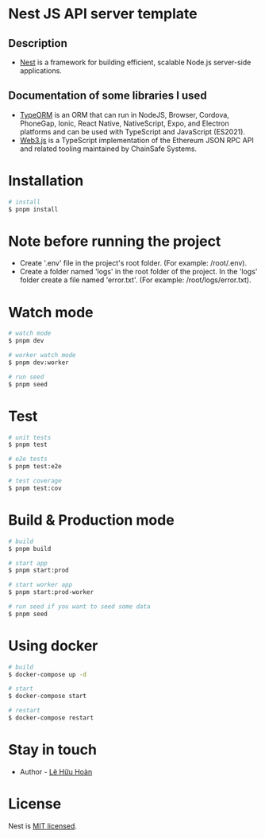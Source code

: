 # Nest JS API server template

## Description

- [Nest](https://docs.nestjs.com) is a framework for building efficient, scalable Node.js server-side applications.

## Documentation of some libraries I used

- [TypeORM](https://typeorm.io/) is an ORM that can run in NodeJS, Browser, Cordova, PhoneGap, Ionic, React Native, NativeScript, Expo, and Electron platforms and can be used with TypeScript and JavaScript (ES2021).
- [Web3.js](https://web3js.org/) is a TypeScript implementation of the Ethereum JSON RPC API and related tooling maintained by ChainSafe Systems.

# Installation

```bash
# install
$ pnpm install
```

# Note before running the project

- Create '.env' file in the project's root folder. (For example: /root/.env).
- Create a folder named 'logs' in the root folder of the project. In the 'logs' folder create a file named 'error.txt'. (For example: /root/logs/error.txt).

# Watch mode

```bash
# watch mode
$ pnpm dev

# worker watch mode
$ pnpm dev:worker

# run seed
$ pnpm seed
```

# Test

```bash
# unit tests
$ pnpm test

# e2e tests
$ pnpm test:e2e

# test coverage
$ pnpm test:cov
```

# Build & Production mode

```bash
# build
$ pnpm build

# start app
$ pnpm start:prod

# start worker app
$ pnpm start:prod-worker

# run seed if you want to seed some data
$ pnpm seed
```

# Using docker

```bash
# build
$ docker-compose up -d

# start
$ docker-compose start

# restart
$ docker-compose restart
```

# Stay in touch

- Author - [Lê Hữu Hoàn](https://www.github.com/hoanle396)

# License

Nest is [MIT licensed](LICENSE).
